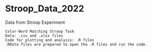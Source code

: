 # Stroop_Data_2022
Data from Stroop Experiment 
```
Color-Word Matching Stroop Task
Data: .csv and .xlsx files
Code for plotting and analysis: .R files
.RData files are prepared to open the .R files and run the code. 

```
